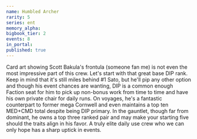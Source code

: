 ```yaml
---
name: Humbled Archer
rarity: 5
series: ent
memory_alpha:
bigbook_tier: 2
events: 8
in_portal:
published: true
---
```


Card art showing Scott Bakula's frontula (someone fan me) is not even the most impressive part of this crew. Let's start with that great base DIP rank. Keep in mind that it's still miles behind #1 Sato, but he'll pip any other option and though his event chances are wanting, DIP is a common enough Faction seat for him to pick up non-bonus work from time to time and have his own private chair for daily runs. On voyages, he's a fantastic counterpart to former mega Cornwell and even maintains a top ten MED+CMD total despite being DIP primary. In the gauntlet, though far from dominant, he owns a top three ranked pair and may make your starting five should the traits align in his favor. A truly elite daily use crew who we can only hope has a sharp uptick in events.
